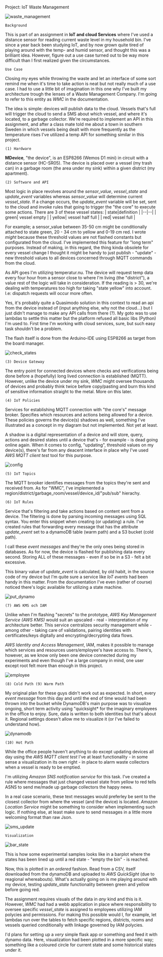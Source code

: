Project: IoT Waste Management

![waste_management](https://user-images.githubusercontent.com/78800629/207486314-2bf965a8-c95c-44e7-95de-c38345326658.png)

	Background

This is part of an assignment in **IoT and cloud Services** where I've used a distance sensor for reading current waste level in my household bin. I've since a year back been studying IoT, and by now grown quite tired of playing around with the temp- and humid sensor, and thought this was a brilliant idea. However, figure out a use case turned out to be way more difficult than I first realized given the circumstances.

	Use Case

Closing my eyes while throwing the waste and let an interface of some sort remind me when it's time to take action is neat but not really much of a use case. I had to use a little bit of imagination in this one why I've built my architecture trough the lenses of a Waste Management Company. I'm going to refer to this entity as *WMC* in the documentation.

The idea is simple: devices will publish data to the cloud. Vessels that's full will trigger the cloud to send a SMS about which vessel, and where it's located, to a garbage collector. We're required to implement an API in this assignment, and after a class mate told me about a town in southern Sweden in which vessels being dealt with more frequently as the temperature rises I've utilized a temp API for something similar in this project. 

	(1) Hardware

**MDevice**, "the device", is an ESP8266 (Wemos D1 mini) in circuit with a distance sensor (HC-SR05). The device is placed over a vessel (my trash can) in a garbage room (the area under my sink) within a given district (my apartment).

	(2) Software and API

Most logic in place revolves around the *sensor_value*, *vessel_state* and *update_event* variables whereas *sensor_value* will determine current *vessel_state*. If a change occurs, the *update_event* variable will be set, sent to the cloud and invoke rules that going to trigger the "the core" to execute some actions. There are 3 of these vessel states:
|  state|definition  |
|--|--|
|  green| vessel empty  |
|  yellow| vessel half full  |
|  red| vessel full  |

For example; a sensor_value between 35-50 cm might be conditionally attached to state green, 20 - 34 cm to yellow and 0-19 cm red. I wrote *might* because these threshold values are not flashed constants but configurated from the cloud. I've implemented this feature for "long term" purposes. Instead of making, in this regard, the thing kinda obsolete for every vessel change I thought it might be handy to just publish - "update" - new threshold values to all devices concerned through MQTT commands from the cloud.
    
As API goes I'm utilizing temperatur.nu. The device will request temp data every four hour from a sensor close to where I'm living (the "district"), a value rest of the logic will take in consideration. If the reading is > 30, we're dealing with temperatures too high for taking "state yellow" into account. I.e: dispatch requests will occur more often.

Yes, it's probably quite a Quasimodo solution in this context to read an api from the device instead of (input anything else, why not the cloud...) but I just didn't manage to make any API calls from there (?). My goto was to use lambdas to settle this matter but the platform refused all basic libs (Python) I'm used to. First time I'm working with cloud services, sure, but such easy task shouldn't be a problem.

The flash itself is done from the Arduino-IDE using ESP8266 as target from the board manager.

![check_states](https://user-images.githubusercontent.com/78800629/207491443-39f6edac-b5e6-4a5d-8e04-bfe902c1eb0f.png)

	(3) Device Gateway

The entry point for connected devices where checks and verifications being done before a (hopefully) long lived connection is established (MQTT). However, unlike the device under my sink, *WMC* might oversee thousands of devices and probably think twice before copy/pasting and burn this kind of sensitive information straight to the metal. More on this later.

	(4) IoT Policies

Services for establishing MQTT connection with "the core's" message broker. Specifies which resources and actions being allowed for a device. These policies governs the device(s) shadows as well, something I've illustrated as a concept in my diagram but not implemented. Not yet at least.

A shadow is a digital representation of a device and will store, query, actions and desired states until a device that's - for example - is dead going online again. When it comes to config, "updating",  threshold values on my device(s), there's far from any deacent interface in place why I've used *AWS MQTT client test* tool for this purpose.

![config](https://user-images.githubusercontent.com/78800629/207476023-9257b320-d652-45a7-b293-bc4f4c063e0b.png)

    (5) IoT Topics
    
The MQTT brooker identifies messages from the topics they're sent and received from. As for "WMC", I've implemented a region/district/garbage_room/vessel/device_id/"pub/sub" hierachy.

    (6) IoT Rules

Service that's filtering and take actions based on content sent from a device. The filtering is done by parsing incoming messages using SQL syntax. You enter this snippet when creating (or updating) a rule. I've created rules that forwarding every message that has the attribute *update_event* set to a dynamoDB table (warm path) and a S3 bucket (cold path).

I call these *event messages* and they're the only ones being stored in databases. As for now, the device is flashed for publishing data every second. Storing ALL of these messages - even if so be in a S3 - felt a bit excessive.

This binary value of *update_event* is calculated, by old habit, in the source code of my device but I'm quite sure a service like *IoT events* had been handy in this matter. From the documentation I've even (rather of course) noticed there's logic available for utilizing a state machine.

![put_dynamo](https://user-images.githubusercontent.com/78800629/207476242-c268f13d-ad7b-4bfa-9dd0-a8fcf1f43ea7.png)

	(7) AWS KMS och IAM

Unlike when I'm flashing "secrets" to the prototype, *AWS Key Management Service (AWS KMS)* would suit an upscaled - real - interpretation of my architecture better. This service centralizes security management while - among other - taking care of validations, pairing identities with certificates/keys digitally and encrypting/decrypting data flows.

*AWS Identity and Access Management*, IAM, makes it possible to manage which services and resources users/employee's have access to. There's, however, as we know only been one device connected during my experiments and even though I've a large company in mind, one user except root felt more than enough in this project.

![employee](https://user-images.githubusercontent.com/78800629/207476308-fa8f7191-3c03-43c9-8fcd-c222820bdf50.png)

	(8) Cold Path (9) Warm Path
   
My original plan for these guys didn't work out as expected. In short, every *event message* from this day and until the end of time would had been thrown into the bucket while DynamoDB's main purpose was to visualize ongoing, short term activity using "quicksight* for the imaginary employees in the office to enjoy. Sure, data is written to both identities but that's about it. Regional settings doesn't allow me to visualize it (or I've failed to understand how).

![dynamodb](https://user-images.githubusercontent.com/78800629/207492224-00c3df54-e837-42c6-981b-3d5a1a66fbe9.png)

	(10) Hot Path
    
While the office people haven't anything to do except updating devices all day using the *AWS MQTT client test* I've at least functionality - in some sense a visualization in its own right - in place to alarm waste collectors when a vessel is ready to be emptied.

I'm utilizing *Amazon SNS notification service* for this task. I've created a rule where messages that just changed vessel state from yellow to red tells ASNS to send me/made up garbage collectors the happy news.

In a real case scenario, these text messages would preferley be sent to the closest collector from where the vessel (and the device) is located. *Amazon Location Service* might be something to consider when implementing such logic. If nothing else, at least make sure to send messages in a little more welcoming format than raw Json.

![sms_update](https://user-images.githubusercontent.com/78800629/207476506-ad2a5576-f1ce-43cc-81f7-1f00a32e5f1f.png)

	Visualization

![bar_state](https://user-images.githubusercontent.com/78800629/207805425-442c67f5-9cde-49c0-aa31-fd91a1710fba.png)

This is how some experimental samples looks like in a barplot where the states has been lined up until a red state - "empty the bin" - is reached.

Now, this is plotted in an *ordered* fashion. Read from a CSV, itself downloaded from the dynamoDB and uploaded to *AWS QuickSight* (due to reagional whereabouts). What's actually going on is me playing around with my device, testing *update_state* functionality between green and yellow before going red.

The assignment requires visuals of the data in *any* kind and this is it. However, *WMC* had had a webb application in place where responsibility to oversee specific *vessel_state* is assigned to employees utilizing IAM polycies and permissions. For making this possible would I, for example, let lambdas run over the tables to fetch specific regions, districts, rooms and vessels queried conditionally with linkage governed by IAM polycies.

I'd plans for setting up a *very* simple flask app or something and feed it with dynamo data. Here, visualization had been plotted in a more specific way; something like a coloured circle for current state and some historical states under it.
